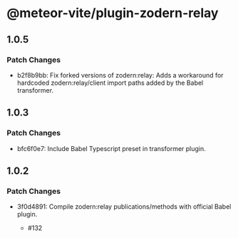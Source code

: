 # @meteor-vite/plugin-zodern-relay

## 1.0.5

### Patch Changes

- b2f8b9bb: Fix forked versions of zodern:relay: Adds a workaround for hardcoded zodern:relay/client import paths added by the Babel transformer.

## 1.0.3

### Patch Changes

- bfc6f0e7: Include Babel Typescript preset in transformer plugin.

## 1.0.2

### Patch Changes

- 3f0d4891: Compile zodern:relay publications/methods with official Babel plugin.

  - #132
